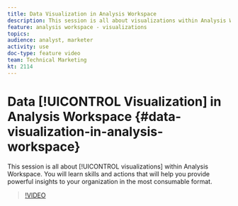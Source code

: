 ```yaml
---
title: Data Visualization in Analysis Workspace
description: This session is all about visualizations within Analysis Workspace. You will learn skills and actions that will help you provide powerful insights to your organization in the most consumable format.
feature: analysis workspace - visualizations
topics: 
audience: analyst, marketer
activity: use
doc-type: feature video
team: Technical Marketing
kt: 2114
---
```


# Data [!UICONTROL Visualization] in Analysis Workspace {#data-visualization-in-analysis-workspace}

This session is all about [!UICONTROL visualizations] within Analysis Workspace. You will learn skills and actions that will help you provide powerful insights to your organization in the most consumable format.

>[!VIDEO](https://video.tv.adobe.com/v/25036/?quality=12)
